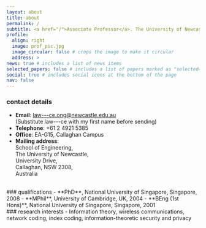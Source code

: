 ```yaml
---
layout: about
title: about
permalink: /
subtitle: <a href="/">Associate Professor</a>. The University of Newcastle.
profile:
  align: right
  image: prof_pic.jpg
  image_circular: false # crops the image to make it circular
  address: >
news: true # includes a list of news items
selected_papers: false # includes a list of papers marked as "selected={true}"
social: true # includes social icons at the bottom of the page
nav: false
---
```


### contact details

- **Email**: law---ce.ong@newcastle.edu.au  
  (Substitute law---ce with my first name before sending)
- **Telephone**: +61 2 4921 5385
- **Office**: EA-G15, Callaghan Campus
- **Mailing address**:  
  School of Engineering,  
  The University of Newcastle,  
  University Drive,  
  Callaghan, NSW 2308,  
  Australia

<br>
### qualifications
- **PhD**, National University of Singapore, Singapore, 2008
- **MPhil**, University of Cambridge, UK, 2004
- **BEng (1st Hons)**, National University of Singapore, Singapore, 2001

<br>
### research interests
- Information theory, wireless communications, network coding, index coding, information-theoretic security and privacy

<br>
